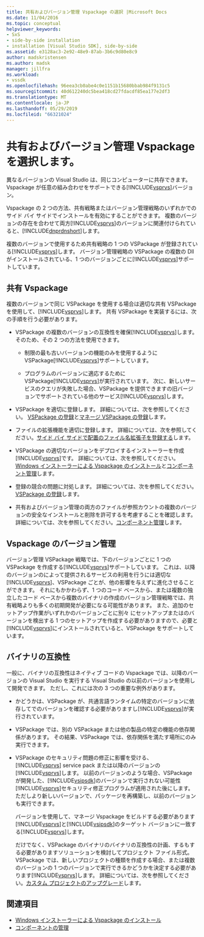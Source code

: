 ```yaml
---
title: 共有およびバージョン管理 Vspackage の選択 |Microsoft Docs
ms.date: 11/04/2016
ms.topic: conceptual
helpviewer_keywords:
- SxS
- side-by-side installation
- installation [Visual Studio SDK], side-by-side
ms.assetid: e3128ac3-2e92-48e9-87ab-3b6c9d80e8c9
author: madskristensen
ms.author: madsk
manager: jillfra
ms.workload:
- vssdk
ms.openlocfilehash: 96eea3cb0abe4c0e1151b15680bbab984f9131c5
ms.sourcegitcommit: 40d612240dc5bea418cd27fdacdf85ea177e2df3
ms.translationtype: MT
ms.contentlocale: ja-JP
ms.lasthandoff: 05/29/2019
ms.locfileid: "66321024"
---
```

# <a name="choose-between-shared-and-versioned-vspackages"></a>共有およびバージョン管理 Vspackage を選択します。
異なるバージョンの Visual Studio は、同じコンピューターに共存できます。 Vspackage が任意の組み合わせをサポートできる[!INCLUDE[vsprvs](../code-quality/includes/vsprvs_md.md)]バージョン。

 Vspackage の 2 つの方法、共有戦略またはバージョン管理戦略のいずれかでのサイド バイ サイドでインストールを有効にすることができます。 複数のバージョンの存在を合わせて両方[!INCLUDE[vsprvs](../code-quality/includes/vsprvs_md.md)]のバージョンに関連付けられていると、[!INCLUDE[dnprdnshort](../code-quality/includes/dnprdnshort_md.md)]します。

 複数のバージョンで使用するため共有戦略の 1 つの VSPackage が登録されている[!INCLUDE[vsprvs](../code-quality/includes/vsprvs_md.md)]します。 バージョン管理戦略の VSPackage の複数の Dll がインストールされている、1 つのバージョンごとに[!INCLUDE[vsprvs](../code-quality/includes/vsprvs_md.md)]サポートしています。

## <a name="shared-vspackages"></a>共有 Vspackage
 複数のバージョンで同じ VSPackage を使用する場合は適切な共有 VSPackage を使用して、[!INCLUDE[vsprvs](../code-quality/includes/vsprvs_md.md)]します。 共有 VSPackage を実装するには、次の手順を行う必要があります。

- VSPackage の複数のバージョンの互換性を確保[!INCLUDE[vsprvs](../code-quality/includes/vsprvs_md.md)]します。 そのため、その 2 つの方法を使用できます。

  - 制限の最も古いバージョンの機能のみを使用するように VSPackage[!INCLUDE[vsprvs](../code-quality/includes/vsprvs_md.md)]サポートしています。

  - プログラムのバージョンに適応するために VSPackage[!INCLUDE[vsprvs](../code-quality/includes/vsprvs_md.md)]が実行されています。 次に、新しいサービスのクエリが失敗した場合、VSPackage を提供できますの旧バージョンでサポートされている他のサービス[!INCLUDE[vsprvs](../code-quality/includes/vsprvs_md.md)]します。

- VSPackage を適切に登録します。 詳細については、次を参照してください。 [VSPackage の登録](../extensibility/internals/vspackage-registration.md)と[マネージ VSPackage の登録](https://msdn.microsoft.com/library/f69e0ea3-6a92-4639-8ca9-4c9c210e58a1)します。

- ファイルの拡張機能を適切に登録します。 詳細については、次を参照してください。[サイド バイ サイドで配置のファイル名拡張子を登録する](../extensibility/registering-file-name-extensions-for-side-by-side-deployments.md)します。

- VSPackage の適切なバージョンをデプロイするインストーラーを作成[!INCLUDE[vsprvs](../code-quality/includes/vsprvs_md.md)]です。 詳細については、次を参照してください。 [Windows インストーラーによる Vspackage のインストール](../extensibility/internals/installing-vspackages-with-windows-installer.md)と[コンポーネント管理](../extensibility/internals/component-management.md)します。

- 登録の競合の問題に対処します。 詳細については、次を参照してください。 [VSPackage の登録](../extensibility/internals/vspackage-registration.md)します。

- 共有およびバージョン管理の両方のファイルが参照カウントの複数のバージョンの安全なインストールと削除を許可するを考慮することを確認します。 詳細については、次を参照してください。[コンポーネント管理](../extensibility/internals/component-management.md)します。

## <a name="versioned-vspackages"></a>Vspackage のバージョン管理
 バージョン管理 VSPackage 戦略では、下のバージョンごとに 1 つの VSPackage を作成する[!INCLUDE[vsprvs](../code-quality/includes/vsprvs_md.md)]サポートしています。 これは、以降のバージョンのによって提供されるサービスの利用を行うには適切な[!INCLUDE[vsprvs](../code-quality/includes/vsprvs_md.md)]、VSPackage ごとが、他の影響を与えずに進化させることができます。 それにもかかわらず、1 つのコード ベースから、または複数の独立したコード ベースから複数のバイナリの作成のバージョン管理戦略では、共有戦略よりも多くの初期開発が必要になる可能性があります。 また、追加のセットアップ作業がいずれかのバージョンごとに別々 にセットアップまたはのバージョンを検出する 1 つのセットアップを作成する必要がありますので、必要と[!INCLUDE[vsprvs](../code-quality/includes/vsprvs_md.md)]にインストールされていると、VSPackage をサポートしています。

## <a name="binary-compatibility"></a>バイナリの互換性
 一般に、バイナリの互換性はネイティブ コードの Vspackage では、以降のバージョンの Visual Studio を実行する Visual Studio の以前のバージョンを使用して開発できます。 ただし、これには次の 3 つの重要な例外があります。

- かどうかは、VSPackage が、共通言語ランタイムの特定のバージョンに依存してでのバージョンを確認する必要がありますし[!INCLUDE[vsprvs](../code-quality/includes/vsprvs_md.md)]が実行されています。

- VSPackage では、別の VSPackage または他の製品の特定の機能の依存関係があります。 その結果、VSPackage では、依存関係を満たす場所にのみ実行できます。

- VSPackage のセキュリティ問題の修正に影響を受ける、 [!INCLUDE[vsprvs](../code-quality/includes/vsprvs_md.md)] service pack または以降のバージョンの[!INCLUDE[vsprvs](../code-quality/includes/vsprvs_md.md)]します。 以前のバージョンのような場合、VSPackage が開発した、[!INCLUDE[vsipsdk](../extensibility/includes/vsipsdk_md.md)]のバージョンで実行されない可能性[!INCLUDE[vsprvs](../code-quality/includes/vsprvs_md.md)]セキュリティ修正プログラムが適用された後にします。 ただしより新しいバージョンで、パッケージを再構築し、以前のバージョンも実行できます。

  バージョンを使用して、マネージ Vspackage をビルドする必要があります[!INCLUDE[vsprvs](../code-quality/includes/vsprvs_md.md)]と[!INCLUDE[vsipsdk](../extensibility/includes/vsipsdk_md.md)]のターゲット バージョンに一致する[!INCLUDE[vsprvs](../code-quality/includes/vsprvs_md.md)]します。

  だけでなく、VSPackage のバイナリのバイナリの互換性の計画、するもする必要がありますソリューションを検討してプロジェクト ファイル形式。 VSPackage では、新しいプロジェクトの種類を作成する場合、または複数のバージョンの 1 つのバージョンで実行できるかどうかを決定する必要があります[!INCLUDE[vsprvs](../code-quality/includes/vsprvs_md.md)]します。 詳細については、次を参照してください。[カスタム プロジェクトのアップグレード](../extensibility/internals/upgrading-projects.md#upgrading-custom-projects)します。

## <a name="see-also"></a>関連項目
- [Windows インストーラーによる Vspackage のインストール](../extensibility/internals/installing-vspackages-with-windows-installer.md)
- [コンポーネントの管理](../extensibility/internals/component-management.md)